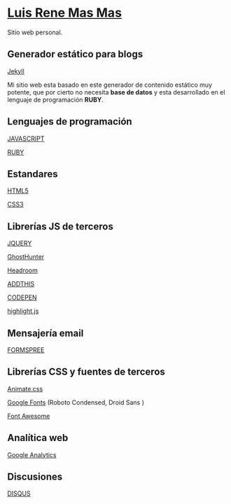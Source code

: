 # [Luis Rene Mas Mas](http://01luisrene.com)

Sitio web personal.

## Generador estático para blogs

[Jekyll](https://jekyllrb.com/)

Mi sitio web esta basado en este generador de contenido estático muy potente, que por cierto no necesita **base de datos** y esta desarrollado en el lenguaje de programación **RUBY**.

## Lenguajes de programación

[JAVASCRIPT](http://www.w3schools.com/js/default.asp)

[RUBY](https://www.ruby-lang.org/es/)

## Estandares

[HTML5](http://www.w3schools.com/html/html5_intro.asp)

[CSS3](http://www.w3schools.com/css/css3_intro.asp)

## Librerías JS de terceros

[JQUERY](https://jquery.com/download/)

[GhostHunter](https://github.com/jamalneufeld/ghostHunter)

[Headroom](http://wicky.nillia.ms/headroom.js/)

[ADDTHIS](https://addthis.com/)

[CODEPEN](http://codepen.io/)

[highlight.js](https://highlightjs.org/)

## Mensajería email

[FORMSPREE](http://formspree.io/)

## Librerías CSS y fuentes de terceros

[Animate.css](https://github.com/daneden/animate.css)

[Google Fonts](https://www.google.com/fonts) (Roboto Condensed, Droid Sans
)

[Font Awesome](https://fortawesome.github.io/Font-Awesome/)

## Analítica web

[Google Analytics](https://www.google.com/analytics/)

## Discusiones

[DISQUS](https://disqus.com/)